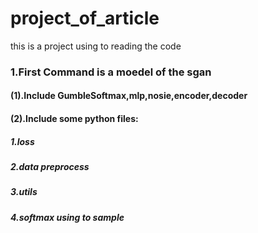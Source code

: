 # project_of_article
this is a project using to reading the code
### 1.First Command is a moedel of the sgan
#### (1).Include GumbleSoftmax,mlp,nosie,encoder,decoder 
#### (2).Include some python files:
##### 1.loss
##### 2.data preprocess
##### 3.utils
##### 4.softmax using to sample
